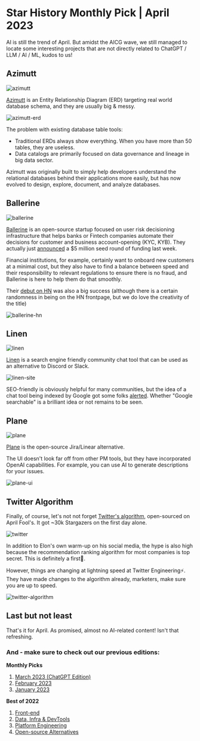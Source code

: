# Star History Monthly Pick | April 2023

AI is still the trend of April. But amidst the AICG wave, we still managed to locate some interesting projects that are not directly related to ChatGPT / LLM / AI / ML, kudos to us!

## Azimutt

![azimutt](/blog/assets/star-history-monthly-pick-202304/azimutt.webp)

[Azimutt](https://github.com/azimuttapp/azimutt) is an Entity Relationship Diagram (ERD) targeting real world database schema, and they are usually big & messy.

![azimutt-erd](/blog/assets/star-history-monthly-pick-202304/azimutt-erd.webp)

The problem with existing database table tools:

-   Traditional ERDs always show everything. When you have more than 50 tables, they are useless.
-   Data catalogs are primarily focused on data governance and lineage in big data sector.

Azimutt was originally built to simply help developers understand the relational databases behind their applications more easily, but has now evolved to design, explore, document, and analyze databases.

## Ballerine

![ballerine](/blog/assets/star-history-monthly-pick-202304/ballerine.webp)

[Ballerine](https://github.com/ballerine-io/ballerine) is an open-source startup focused on user risk decisioning infrastructure that helps banks or Fintech companies automate their decisions for customer and business account-opening (KYC, KYB). They actually just [announced](https://techcrunch.com/2023/05/23/ballerine-brings-open-source-to-banks-risk-and-identity-decision-making/) a $5 million seed round of funding last week.

Financial institutions, for example, certainly want to onboard new customers at a minimal cost, but they also have to find a balance between speed and their responsibility to relevant regulations to ensure there is no fraud, and Ballerine is here to help them do that smoothly.

Their [debut on HN](https://news.ycombinator.com/item?id=33396982) was also a big success (although there is a certain randomness in being on the HN frontpage, but we do love the creativity of the title)

![ballerine-hn](/blog/assets/star-history-monthly-pick-202304/ballerine-hn.webp)

## Linen

![linen](/blog/assets/star-history-monthly-pick-202304/linen.webp)

[Linen](https://github.com/linen-dev/linen.dev) is a search engine friendly community chat tool that can be used as an alternative to Discord or Slack.

![linen-site](/blog/assets/star-history-monthly-pick-202304/linen-site.webp)

SEO-friendly is obviously helpful for many communities, but the idea of a chat tool being indexed by Google got some folks [alerted](https://news.ycombinator.com/item?id=35718417#35722214). Whether "Google searchable" is a brilliant idea or not remains to be seen.

## Plane

![plane](/blog/assets/star-history-monthly-pick-202304/plane.webp)

[Plane](http://github.com/makeplane/plane) is the open-source Jira/Linear alternative.

The UI doesn't look far off from other PM tools, but they have incorporated OpenAI capabilities. For example, you can use AI to generate descriptions for your issues.

![plane-ui](/blog/assets/star-history-monthly-pick-202304/plane-ui.webp)

## Twitter Algorithm

Finally, of course, let's not not forget [Twitter's algorithm](http://github.com/twitter/the-algorithm), open-sourced on April Fool's. It got ~30k Stargazers on the first day alone.

![twitter](/blog/assets/star-history-monthly-pick-202304/twitter.webp)

In addition to Elon's own warm-up on his social media, the hype is also high because the recommendation ranking algorithm for most companies is top secret. This is definitely a first🤫.

However, things are changing at lightning speed at Twitter Engineering⚡️. They have made changes to the algorithm already, marketers, make sure you are up to speed.

![twitter-algorithm](/blog/assets/star-history-monthly-pick-202304/twitter-algorithm.webp)

## Last but not least

That's it for April. As promised, almost no AI-related content! Isn't that refreshing.

### And - make sure to check out our previous editions:

**Monthly Picks**

1. [March 2023 (ChatGPT Edition)](/blog/star-history-monthly-pick-202303)
2. [February 2023](/blog/star-history-monthly-pick-202302)
3. [January 2023](/blog/star-history-monthly-pick-202301)

**Best of 2022**

1. [Front-end](/blog/star-history-yearly-pick-2022-frontend)
2. [Data, Infra & DevTools](/star-history-yearly-pick-2022-data-infra-devtools)
3. [Platform Engineering](/blog/star-history-open-source-2022-platform-engineering)
4. [Open-source Alternatives](/blog/star-history-open-source-2022-open-source-alternatives)
